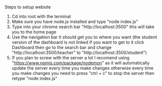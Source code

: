 Steps to setup website

1. Cd into root with the terminal
2. Make sure you have node.js installed and type "node index.js"
3. Type into your chrome search bar "http://localhost:3500" this will take you to the home page
4. Use the navigation bar it should get you to where you want (the student version of the dashboard is not linked if you want to get to it click Dashboard then go to the search bar and change "http://localhost:3500/teacher" to "http://localhost:3500/student")
5. If you plan to screw with the server a lot I recomend using "https://www.npmjs.com/package/nodemon" as it will automatically update the server every time you make changes otherwise every time you make changes you need to press "ctrl + c" to stop the server then retype "node index.js"